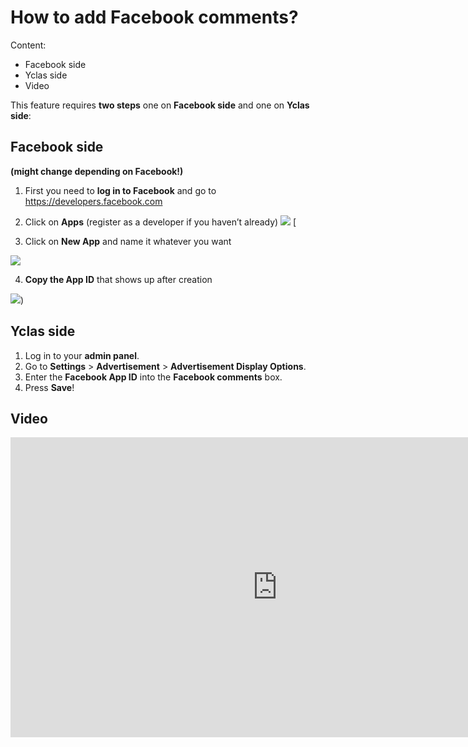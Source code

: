 # How to add Facebook comments?

Content:
-   Facebook side
-   Yclas side
-   Video

This feature requires  **two steps**  one on  **Facebook side**  and one on  **Yclas side**:

## Facebook side

**(might change depending on Facebook!)**

1.  First you need to  **log in to Facebook**  and go to https://developers.facebook.com
2.  Click on  **Apps**  (register as a developer if you haven’t already)
![](https://raw.githubusercontent.com/yclas/guides/master/images/fb1.png)
[

3. Click on  **New App**  and name it whatever you want

![](https://raw.githubusercontent.com/yclas/guides/master/images/fb2.png)

4.  **Copy the App ID**  that shows up after creation

![](https://raw.githubusercontent.com/yclas/guides/master/images/fb3.png))
## Yclas side

1.  Log in to your  **admin panel**.
2.  Go to  **Settings**  >  **Advertisement**  >  **Advertisement Display Options**.
3.  Enter the  **Facebook App ID**  into the  **Facebook comments**  box.
4.  Press  **Save**!

## Video

<iframe width="854" height="480" src="https://www.youtube.com/embed/0crL5ZBEzUU" frameborder="0" allow="accelerometer; autoplay; encrypted-media; gyroscope; picture-in-picture" allowfullscreen></iframe>
